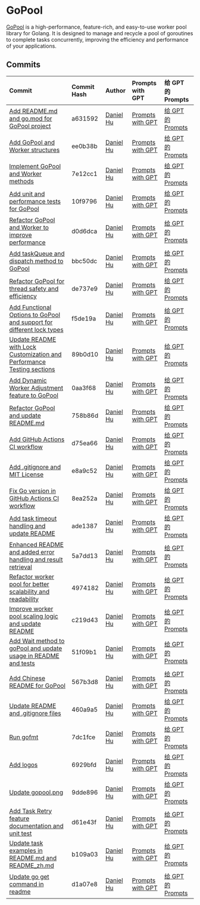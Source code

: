 # GoPool

[GoPool](https://github.com/devchat-ai/gopool) is a high-performance, feature-rich, and easy-to-use worker pool library for Golang. It is designed to manage and recycle a pool of goroutines to complete tasks concurrently, improving the efficiency and performance of your applications.

## Commits

| Commit | Commit Hash | Author | Prompts with GPT | 给 GPT 的 Prompts |
|:-------------|:-------------|:-------------|:-------------|:------------|
| [Add README.md and go.mod for GoPool project](https://github.com/devchat-ai/gopool/commit/a6315922a026b4290b0b1cd54e95b25e93538047) | a631592 | [Daniel Hu](https://github.com/daniel-hutao) | [Prompts with GPT](./commits/a6315922a026b4290b0b1cd54e95b25e93538047.md) | [给 GPT 的 Prompts](./commits/a6315922a026b4290b0b1cd54e95b25e93538047_zh.md) |
| [Add GoPool and Worker structures](https://github.com/devchat-ai/gopool/commit/ee0b38ba85830d07046145583c2a568905d9839f) | ee0b38b | [Daniel Hu](https://github.com/daniel-hutao) | [Prompts with GPT](./commits/ee0b38ba85830d07046145583c2a568905d9839f.md) | [给 GPT 的 Prompts](./commits/ee0b38ba85830d07046145583c2a568905d9839f_zh.md) |
| [Implement GoPool and Worker methods](https://github.com/devchat-ai/gopool/commit/7e12cc11646474489e807ee52d915a1e7ce49cc9) | 7e12cc1 | [Daniel Hu](https://github.com/daniel-hutao) | [Prompts with GPT](./commits/7e12cc11646474489e807ee52d915a1e7ce49cc9.md) | [给 GPT 的 Prompts](./commits/7e12cc11646474489e807ee52d915a1e7ce49cc9_zh.md) |
| [Add unit and performance tests for GoPool](https://github.com/devchat-ai/gopool/commit/10f9796edbaa60ac987e31c1d88c573a12d3ce09) | 10f9796 | [Daniel Hu](https://github.com/daniel-hutao) | [Prompts with GPT](./commits/10f9796edbaa60ac987e31c1d88c573a12d3ce09.md) | [给 GPT 的 Prompts](./commits/10f9796edbaa60ac987e31c1d88c573a12d3ce09_zh.md) |
| [Refactor GoPool and Worker to improve performance](https://github.com/devchat-ai/gopool/commit/d0d6dcabfdb787d4359f2c7c508ddc350e5ad9c4) | d0d6dca | [Daniel Hu](https://github.com/daniel-hutao) | [Prompts with GPT](./commits/d0d6dcabfdb787d4359f2c7c508ddc350e5ad9c4.md) | [给 GPT 的 Prompts](./commits/d0d6dcabfdb787d4359f2c7c508ddc350e5ad9c4_zh.md) |
| [Add taskQueue and dispatch method to GoPool](https://github.com/devchat-ai/gopool/commit/bbc50dcd889bd7c956ebe5e55b89b43faea86962) | bbc50dc | [Daniel Hu](https://github.com/daniel-hutao) | [Prompts with GPT](./commits/bbc50dcd889bd7c956ebe5e55b89b43faea86962.md) | [给 GPT 的 Prompts](./commits/bbc50dcd889bd7c956ebe5e55b89b43faea86962_zh.md) |
| [Refactor GoPool for thread safety and efficiency](https://github.com/devchat-ai/gopool/commit/de737e9283cf6b7ae44f179ed93a9fe413bdc2de) | de737e9 | [Daniel Hu](https://github.com/daniel-hutao) | [Prompts with GPT](./commits/de737e9283cf6b7ae44f179ed93a9fe413bdc2de.md) | [给 GPT 的 Prompts](./commits/de737e9283cf6b7ae44f179ed93a9fe413bdc2de_zh.md) |
| [Add Functional Options to GoPool and support for different lock types](https://github.com/devchat-ai/gopool/commit/f5de19a30ac7c9151e11c00dccc4ac0f97385a57) | f5de19a | [Daniel Hu](https://github.com/daniel-hutao) | [Prompts with GPT](./commits/f5de19a30ac7c9151e11c00dccc4ac0f97385a57.md) | [给 GPT 的 Prompts](./commits/f5de19a30ac7c9151e11c00dccc4ac0f97385a57_zh.md) |
| [Update README with Lock Customization and Performance Testing sections](https://github.com/devchat-ai/gopool/commit/89b0d10ef2260f81faa6c85be5cb68461f90740c) | 89b0d10 | [Daniel Hu](https://github.com/daniel-hutao) | [Prompts with GPT](./commits/89b0d10ef2260f81faa6c85be5cb68461f90740c.md) | [给 GPT 的 Prompts](./commits/89b0d10ef2260f81faa6c85be5cb68461f90740c_zh.md) |
| [Add Dynamic Worker Adjustment feature to GoPool](https://github.com/devchat-ai/gopool/commit/0aa3f680f3e3588fca9b0ebfe3581822d3a774d0) | 0aa3f68 | [Daniel Hu](https://github.com/daniel-hutao) | [Prompts with GPT](./commits/0aa3f680f3e3588fca9b0ebfe3581822d3a774d0.md) | [给 GPT 的 Prompts](./commits/0aa3f680f3e3588fca9b0ebfe3581822d3a774d0_zh.md) |
| [Refactor GoPool and update README.md](https://github.com/devchat-ai/gopool/commit/758b86d76b4495c8bb5fe59f8caf31b0434824a6) | 758b86d | [Daniel Hu](https://github.com/daniel-hutao) | [Prompts with GPT](./commits/758b86d76b4495c8bb5fe59f8caf31b0434824a6.md) | [给 GPT 的 Prompts](./commits/758b86d76b4495c8bb5fe59f8caf31b0434824a6_zh.md) |
| [Add GitHub Actions CI workflow](https://github.com/devchat-ai/gopool/commit/d75ea66c4129f0b14a5bbb42e123e676c2a2b3a1) | d75ea66 | [Daniel Hu](https://github.com/daniel-hutao) | [Prompts with GPT](./commits/d75ea66c4129f0b14a5bbb42e123e676c2a2b3a1.md) | [给 GPT 的 Prompts](./commits/d75ea66c4129f0b14a5bbb42e123e676c2a2b3a1_zh.md) |
| [Add .gitignore and MIT License](https://github.com/devchat-ai/gopool/commit/e8a9c52516c740e152b5d334d60e6b16c71b1550) | e8a9c52 | [Daniel Hu](https://github.com/daniel-hutao) | [Prompts with GPT](./commits/e8a9c52516c740e152b5d334d60e6b16c71b1550.md) | [给 GPT 的 Prompts](./commits/e8a9c52516c740e152b5d334d60e6b16c71b1550_zh.md) |
| [Fix Go version in GitHub Actions CI workflow](https://github.com/devchat-ai/gopool/commit/8ea252a1b96dc254def2cfb72621354a2496a79b) | 8ea252a | [Daniel Hu](https://github.com/daniel-hutao) | [Prompts with GPT](./commits/8ea252a1b96dc254def2cfb72621354a2496a79b.md) | [给 GPT 的 Prompts](./commits/8ea252a1b96dc254def2cfb72621354a2496a79b_zh.md) |
| [Add task timeout handling and update README](https://github.com/devchat-ai/gopool/commit/ade138707a5f094bfff9d59ca05db78fb11ced87) | ade1387 | [Daniel Hu](https://github.com/daniel-hutao) | [Prompts with GPT](./commits/ade138707a5f094bfff9d59ca05db78fb11ced87.md) | [给 GPT 的 Prompts](./commits/ade138707a5f094bfff9d59ca05db78fb11ced87_zh.md) |
| [Enhanced README and added error handling and result retrieval](https://github.com/devchat-ai/gopool/commit/5a7dd133c2eb5ac4bb53a98e18e6c0313917362b) | 5a7dd13 | [Daniel Hu](https://github.com/daniel-hutao) | [Prompts with GPT](./commits/5a7dd133c2eb5ac4bb53a98e18e6c0313917362b.md) | [给 GPT 的 Prompts](./commits/5a7dd133c2eb5ac4bb53a98e18e6c0313917362b_zh.md) |
| [Refactor worker pool for better scalability and readability](https://github.com/devchat-ai/gopool/commit/4974182f6deb388f53f4effbcf97991120c60536) | 4974182 | [Daniel Hu](https://github.com/daniel-hutao) | [Prompts with GPT](./commits/4974182f6deb388f53f4effbcf97991120c60536.md) | [给 GPT 的 Prompts](./commits/4974182f6deb388f53f4effbcf97991120c60536_zh.md) |
| [Improve worker pool scaling logic and update README](https://github.com/devchat-ai/gopool/commit/c219d4360f20f0a3d8161a16d7b7e62d24b4da26) | c219d43 | [Daniel Hu](https://github.com/daniel-hutao) | [Prompts with GPT](./commits/c219d4360f20f0a3d8161a16d7b7e62d24b4da26.md) | [给 GPT 的 Prompts](./commits/c219d4360f20f0a3d8161a16d7b7e62d24b4da26_zh.md) |
| [Add Wait method to goPool and update usage in README and tests](https://github.com/devchat-ai/gopool/commit/51f09b162fbc0f01056da48846644cec796e0822) | 51f09b1 | [Daniel Hu](https://github.com/daniel-hutao) | [Prompts with GPT](./commits/51f09b162fbc0f01056da48846644cec796e0822.md) | [给 GPT 的 Prompts](./commits/51f09b162fbc0f01056da48846644cec796e0822_zh.md) |
| [Add Chinese README for GoPool](https://github.com/devchat-ai/gopool/commit/567b3d84c59cdf15aae5e7b54e98e285d10715ca) | 567b3d8 | [Daniel Hu](https://github.com/daniel-hutao) | [Prompts with GPT](./commits/567b3d84c59cdf15aae5e7b54e98e285d10715ca.md) | [给 GPT 的 Prompts](./commits/567b3d84c59cdf15aae5e7b54e98e285d10715ca_zh.md) |
| [Update README and .gitignore files](https://github.com/devchat-ai/gopool/commit/460a9a5b7d9d2b576820d66e586ce069eedcfd4f) | 460a9a5 | [Daniel Hu](https://github.com/daniel-hutao) | [Prompts with GPT](./commits/460a9a5b7d9d2b576820d66e586ce069eedcfd4f.md) | [给 GPT 的 Prompts](./commits/460a9a5b7d9d2b576820d66e586ce069eedcfd4f_zh.md) |
| [Run gofmt](https://github.com/devchat-ai/gopool/commit/7dc1fcec9fc3758c53f356174f8fe410950b94cb) | 7dc1fce | [Daniel Hu](https://github.com/daniel-hutao) | [Prompts with GPT](./commits/7dc1fcec9fc3758c53f356174f8fe410950b94cb.md) | [给 GPT 的 Prompts](./commits/7dc1fcec9fc3758c53f356174f8fe410950b94cb_zh.md) |
| [Add logos](https://github.com/devchat-ai/gopool/commit/6929bfd39c1c02668ad09130273d0d25bde326bc) | 6929bfd | [Daniel Hu](https://github.com/daniel-hutao) | [Prompts with GPT](./commits/6929bfd39c1c02668ad09130273d0d25bde326bc.md) | [给 GPT 的 Prompts](./commits/6929bfd39c1c02668ad09130273d0d25bde326bc_zh.md) |
| [Update gopool.png](https://github.com/devchat-ai/gopool/commit/9dde896e2e789616940d7c14a77b9b8d28d9377f) | 9dde896 | [Daniel Hu](https://github.com/daniel-hutao) | [Prompts with GPT](./commits/9dde896e2e789616940d7c14a77b9b8d28d9377f.md) | [给 GPT 的 Prompts](./commits/9dde896e2e789616940d7c14a77b9b8d28d9377f_zh.md) |
| [Add Task Retry feature documentation and unit test](https://github.com/devchat-ai/gopool/commit/d61e43f20c5766bf74b68bffb075454b314239a1) | d61e43f | [Daniel Hu](https://github.com/daniel-hutao) | [Prompts with GPT](./commits/d61e43f20c5766bf74b68bffb075454b314239a1.md) | [给 GPT 的 Prompts](./commits/d61e43f20c5766bf74b68bffb075454b314239a1_zh.md) |
| [Update task examples in README.md and README_zh.md](https://github.com/devchat-ai/gopool/commit/b109a0338c03b28e3d6b23bb7c54cb9853b71ffa) | b109a03 | [Daniel Hu](https://github.com/daniel-hutao) | [Prompts with GPT](./commits/b109a0338c03b28e3d6b23bb7c54cb9853b71ffa.md) | [给 GPT 的 Prompts](./commits/b109a0338c03b28e3d6b23bb7c54cb9853b71ffa_zh.md) |
| [Update go get command in readme](https://github.com/devchat-ai/gopool/commit/d1a07e8aa342f8df3e82d661198723bcc052dee5) | d1a07e8 | [Daniel Hu](https://github.com/daniel-hutao) | [Prompts with GPT](./commits/d1a07e8aa342f8df3e82d661198723bcc052dee5.md) | [给 GPT 的 Prompts](./commits/d1a07e8aa342f8df3e82d661198723bcc052dee5_zh.md) |
